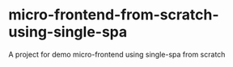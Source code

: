 # micro-frontend-from-scratch-using-single-spa
A project for demo micro-frontend using single-spa from scratch
